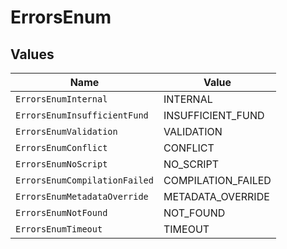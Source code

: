 # ErrorsEnum


## Values

| Name                          | Value                         |
| ----------------------------- | ----------------------------- |
| `ErrorsEnumInternal`          | INTERNAL                      |
| `ErrorsEnumInsufficientFund`  | INSUFFICIENT_FUND             |
| `ErrorsEnumValidation`        | VALIDATION                    |
| `ErrorsEnumConflict`          | CONFLICT                      |
| `ErrorsEnumNoScript`          | NO_SCRIPT                     |
| `ErrorsEnumCompilationFailed` | COMPILATION_FAILED            |
| `ErrorsEnumMetadataOverride`  | METADATA_OVERRIDE             |
| `ErrorsEnumNotFound`          | NOT_FOUND                     |
| `ErrorsEnumTimeout`           | TIMEOUT                       |